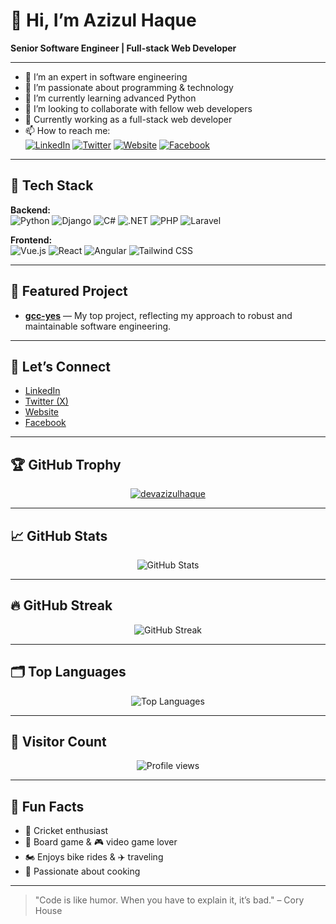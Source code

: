 # 👋 Hi, I’m Azizul Haque

**Senior Software Engineer | Full-stack Web Developer**

---

- 👋 I’m an expert in software engineering  
- 👀 I’m passionate about programming & technology  
- 🌱 I’m currently learning advanced Python  
- 💞️ I’m looking to collaborate with fellow web developers  
- 🌱 Currently working as a full-stack web developer  
- 📫 How to reach me:  
  [![LinkedIn](https://img.shields.io/badge/-LinkedIn-blue?logo=linkedin&logoColor=white)](https://www.linkedin.com/in/azizul-haque-309674193/)
  [![Twitter](https://img.shields.io/badge/-Twitter-1DA1F2?logo=twitter&logoColor=white)](https://x.com/devazizulhaque)
  [![Website](https://img.shields.io/badge/-Website-24292E?logo=githubpages&logoColor=white)](https://azizulhaque.engineer/)
  [![Facebook](https://img.shields.io/badge/-Facebook-1877F2?logo=facebook&logoColor=white)](https://www.facebook.com/devazizulhaque)

---

## 🚀 Tech Stack

**Backend:**  
![Python](https://img.shields.io/badge/-Python-3776AB?logo=python&logoColor=white) ![Django](https://img.shields.io/badge/-Django-092E20?logo=django&logoColor=white) ![C#](https://img.shields.io/badge/-C%23-239120?logo=c-sharp&logoColor=white) ![.NET](https://img.shields.io/badge/-.NET-512BD4?logo=dotnet&logoColor=white) ![PHP](https://img.shields.io/badge/-PHP-777BB4?logo=php&logoColor=white) ![Laravel](https://img.shields.io/badge/-Laravel-FF2D20?logo=laravel&logoColor=white)

**Frontend:**  
![Vue.js](https://img.shields.io/badge/-Vue.js-4FC08D?logo=vue.js&logoColor=white) ![React](https://img.shields.io/badge/-React-61DAFB?logo=react&logoColor=white) ![Angular](https://img.shields.io/badge/-Angular-DD0031?logo=angular&logoColor=white) ![Tailwind CSS](https://img.shields.io/badge/-Tailwind%20CSS-38B2AC?logo=tailwind-css&logoColor=white)

---

## 🌟 Featured Project

- **[gcc-yes](https://github.com/devazizulhaque/gcc-yes)** — My top project, reflecting my approach to robust and maintainable software engineering.

---

## 🤝 Let’s Connect

- [LinkedIn](https://www.linkedin.com/in/azizul-haque-309674193/)
- [Twitter (X)](https://x.com/devazizulhaque)
- [Website](https://azizulhaque.engineer/)
- [Facebook](https://www.facebook.com/devazizulhaque)

---

## 🏆 GitHub Trophy

<p align="center">
  <a href="https://github.com/ryo-ma/github-profile-trophy">
    <img src="https://github-profile-trophy.vercel.app/?username=devazizulhaque&theme=algolia&column=7" alt="devazizulhaque" />
  </a>
</p>

---

## 📈 GitHub Stats

<p align="center">
  <img src="https://github-readme-stats.vercel.app/api?username=devazizulhaque&show_icons=true&theme=algolia&hide_title=true" alt="GitHub Stats" />
</p>

---

## 🔥 GitHub Streak

<p align="center">
  <img src="https://streak-stats.demolab.com?user=devazizulhaque&theme=algolia&hide_border=true" alt="GitHub Streak" />
</p>

---

## 🗂️ Top Languages

<p align="center">
  <img src="https://github-readme-stats.vercel.app/api/top-langs/?username=devazizulhaque&layout=compact&theme=algolia" alt="Top Languages" />
</p>

---

## 👀 Visitor Count

<p align="center">
  <img src="https://komarev.com/ghpvc/?username=devazizulhaque&label=Profile%20views&color=0e75b6&style=flat" alt="Profile views" />
</p>

---

## 🎲 Fun Facts

- 🏏 Cricket enthusiast
- 🎲 Board game & 🎮 video game lover
- 🏍️ Enjoys bike rides & ✈️ traveling
- 🍳 Passionate about cooking

---

> "Code is like humor. When you have to explain it, it’s bad." – Cory House

<!---
devazizulhaque/devazizulhaque is a ✨ special ✨ repository because its `README.md` (this file) appears on your GitHub profile.
You can click the Preview link to take a look at your changes.
--->
